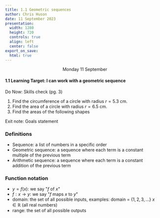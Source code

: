 ```yaml
---
title: 1.1 Geometric sequences
author: Chris Huson
date: 11 September 2023
presentation:
  width: 1280
  height: 720
  controls: true
  align: left
  center: false
export_on_save:
  html: true
---
```


<!-- slide -->
$\hspace{5cm}$ Monday 11 September

#### 1.1 Learning Target: I can work with a geometric sequence

Do Now: Skills check (pg. 3) $\hspace{5cm}$

1. Find the circumference of a circle with radius $r=5.3$ cm.
2. Find the area of a circle with radius $r=6.5$ cm.
3. Find the areas of the following shapes

Exit note: Goals statement $\hspace{5cm}$

<!-- slide -->
### Definitions

- Sequence: a list of numbers in a specific order
- Geometric sequence: a sequence where each term is a constant multiple of the previous term
- Arithmetic sequence: a sequence where each term is a constant addition of the previous term

<!-- slide -->
### Function notation

- $y=f(x)$: we say "$f$ of $x$"
- $f: x \rightarrow y$: we say "$f$ maps $x$ to $y$"
- domain: the set of all possible inputs, examples: 
  domain = $\{1,2,3,...\}$ 
  ${x \in \mathbb{R}}$ (all real numbers)
- range: the set of all possible outputs

<!-- slide -->
### Example: Linear functions

General form: $f(x)=mx+b$

Find:

1. $f(1)=2x+7$
2. $g(-2)=3x-1$
3. $h(0)=-5x+6$

<!-- slide -->
### Solutions

1. $f(1)=2x+7$
$=2(1)+7 = 9$

2. $g(-2)=3x-1$
$=3(-2)-1 = -7$

3. $h(0)=-5x+6$
$=-5(0)+6 = 6$
